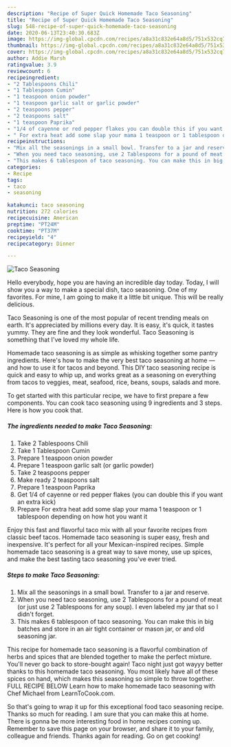 ```yaml
---
description: "Recipe of Super Quick Homemade Taco Seasoning"
title: "Recipe of Super Quick Homemade Taco Seasoning"
slug: 548-recipe-of-super-quick-homemade-taco-seasoning
date: 2020-06-13T23:40:30.683Z
image: https://img-global.cpcdn.com/recipes/a8a31c832e64a8d5/751x532cq70/taco-seasoning-recipe-main-photo.jpg
thumbnail: https://img-global.cpcdn.com/recipes/a8a31c832e64a8d5/751x532cq70/taco-seasoning-recipe-main-photo.jpg
cover: https://img-global.cpcdn.com/recipes/a8a31c832e64a8d5/751x532cq70/taco-seasoning-recipe-main-photo.jpg
author: Addie Marsh
ratingvalue: 3.9
reviewcount: 6
recipeingredient:
- "2 Tablespoons Chili"
- "1 Tablespoon Cumin"
- "1 teaspoon onion powder"
- "1 teaspoon garlic salt or garlic powder"
- "2 teaspoons pepper"
- "2 teaspoons salt"
- "1 teaspoon Paprika"
- "1/4 of cayenne or red pepper flakes you can double this if you want an extra kick"
- " For extra heat add some slap your mama 1 teaspoon or 1 tablespoon depending on how hot you want it"
recipeinstructions:
- "Mix all the seasonings in a small bowl. Transfer to a jar and reserve."
- "When you need taco seasoning, use 2 Tablespoons for a pound of meat (or just use 2 Tablespoons for any soup). I even labeled my jar that so I didn&#39;t forget."
- "This makes 6 tablespoon of taco seasoning. You can make this in big batches and store in an air tight container or mason jar, or and old seasoning jar."
categories:
- Recipe
tags:
- taco
- seasoning

katakunci: taco seasoning 
nutrition: 272 calories
recipecuisine: American
preptime: "PT24M"
cooktime: "PT37M"
recipeyield: "4"
recipecategory: Dinner

---
```



![Taco Seasoning](https://img-global.cpcdn.com/recipes/a8a31c832e64a8d5/751x532cq70/taco-seasoning-recipe-main-photo.jpg)

Hello everybody, hope you are having an incredible day today. Today, I will show you a way to make a special dish, taco seasoning. One of my favorites. For mine, I am going to make it a little bit unique. This will be really delicious.

Taco Seasoning is one of the most popular of recent trending meals on earth. It's appreciated by millions every day. It is easy, it's quick, it tastes yummy. They are fine and they look wonderful. Taco Seasoning is something that I've loved my whole life.

Homemade taco seasoning is as simple as whisking together some pantry ingredients. Here&#39;s how to make the very best taco seasoning at home — and how to use it for tacos and beyond. This DIY taco seasoning recipe is quick and easy to whip up, and works great as a seasoning on everything from tacos to veggies, meat, seafood, rice, beans, soups, salads and more.


To get started with this particular recipe, we have to first prepare a few components. You can cook taco seasoning using 9 ingredients and 3 steps. Here is how you cook that.

<!--inarticleads1-->

##### The ingredients needed to make Taco Seasoning:

1. Take 2 Tablespoons Chili
1. Take 1 Tablespoon Cumin
1. Prepare 1 teaspoon onion powder
1. Prepare 1 teaspoon garlic salt (or garlic powder)
1. Take 2 teaspoons pepper
1. Make ready 2 teaspoons salt
1. Prepare 1 teaspoon Paprika
1. Get 1/4 of cayenne or red pepper flakes (you can double this if you want an extra kick)
1. Prepare  For extra heat add some slap your mama 1 teaspoon or 1 tablespoon depending on how hot you want it


Enjoy this fast and flavorful taco mix with all your favorite recipes from classic beef tacos. Homemade taco seasoning is super easy, fresh and inexpensive. It&#39;s perfect for all your Mexican-inspired recipes. Simple homemade taco seasoning is a great way to save money, use up spices, and make the best tasting taco seasoning you&#39;ve ever tried. 

<!--inarticleads2-->

##### Steps to make Taco Seasoning:

1. Mix all the seasonings in a small bowl. Transfer to a jar and reserve.
1. When you need taco seasoning, use 2 Tablespoons for a pound of meat (or just use 2 Tablespoons for any soup). I even labeled my jar that so I didn&#39;t forget.
1. This makes 6 tablespoon of taco seasoning. You can make this in big batches and store in an air tight container or mason jar, or and old seasoning jar.


This recipe for homemade taco seasoning is a flavorful combination of herbs and spices that are blended together to make the perfect mixture. You&#39;ll never go back to store-bought again! Taco night just got wayyy better thanks to this homemade taco seasoning. You most likely have all of these spices on hand, which makes this seasoning so simple to throw together. FULL RECIPE BELOW Learn how to make homemade taco seasoning with Chef Michael from LearnToCook.com. 

So that's going to wrap it up for this exceptional food taco seasoning recipe. Thanks so much for reading. I am sure that you can make this at home. There is gonna be more interesting food in home recipes coming up. Remember to save this page on your browser, and share it to your family, colleague and friends. Thanks again for reading. Go on get cooking!

